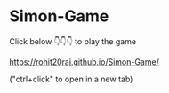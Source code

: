 # Simon-Game
Click below 👇👇👇 to play the game

https://rohit20raj.github.io/Simon-Game/

("ctrl+click" to open in a new tab)
